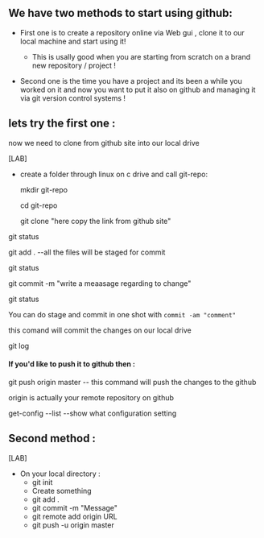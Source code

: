 ## We have two methods to start using github:
- First one is to create a repository online via Web gui , clone it to our local machine and start using it!
    - This is usally good when you are starting from scratch on a brand new repository / project !

- Second one is the time you have a project and its been a while you worked on it and now you want to put it also on github and managing it via git version control systems !



## lets try the first one :

now we need to clone from github site into our local drive 


[LAB]
- create a folder through linux on c drive and call git-repo:

    mkdir git-repo

    cd git-repo

    git clone "here copy the link from github site"
    
git status
 
git add . --all the files will be staged for commit

git status

git commit -m "write a meaasage regarding to change"

git status

You can do stage and commit in one shot with `commit -am "comment" `
 

this comand will commit the changes on our local drive

git log



#### If you'd like to push it to github then :

git push origin master -- this command will push the changes to the github

origin is actually your remote repository on github 


get-config --list --show what configuration setting




## Second method :

[LAB]
- On your local directory :
    - git init
    - Create something 
    - git add .
    - git commit -m "Message"
    - git remote add origin URL
    - git push -u origin master

